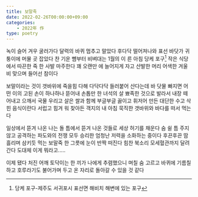 ```yaml
---
title: 보말죽
date: 2022-02-26T00:00:00+09:00
categories:
    - 2022年 作
type: poetry
---
```


녹이 슬어 겨우 굴러가다 달력의 바퀴 멈추고 말았다 후다닥 떨어져나와
표선 바닷가 귀퉁이에 머물 곳 잡았다 찬 기운 뺨부터 비벼대는 1월의 이
른 아침 당케 포구[^2] 작은 식당에서 따끈한 죽 한 사발 마주한다 꽤 오랜만
에 늘어지게 자고 산발한 머리 어색한 겨울비 맞으며 들어선 참이다

보말이라는 것이 갯바위에 죽을힘 다해 다닥다닥 들러붙어 산다는데 바
닷물 빠지면 어떤 이의 고된 손이 하나하나 뜯어내 손톱만 한 녀석의 살
뾰족한 것으로 발라서 내장 떼어내고 으깨서 국물 우리고 살은 쌀과 함께
부글부글 끓이고 휘저어 만든 대단한 수고 삭힌 음식이란다 서럽고 힘겨
워 찾아든 객지의 내 아침 묵직한 갯바위와 바다를 떠서 먹는다

일상에서 뜯겨 나온 나는 돌 틈에서 뜯겨 나온 것들로 세상 허기를 채운다
숨 쉴 틈 주지 않고 공격하는 파도와의 전쟁 모두 승리한 엄청난 저력을
소화하는 중이다 후끈후끈 땀 흘리며 삼키듯 먹는 보말죽 한 그릇에 눈이
반짝 떠진다 힘찬 북소리 모세혈관까지 달려간다 도대체 이게 뭐라고.....

이제 됐다 처진 어깨 토닥이는 한 끼가 나에게 추렴했으니 며칠 숨 고르고
바퀴에 기름칠하고 호루라기도 불어가며 두고 온 자리로 돌아갈 수 있을
것 같다

[^1]: 보말죽: 보말-바다 고둥을 뜻하는 제주도 방언
[^2]: 당케 포구-제주도 서귀포시 표선면 해비치 해변에 있는 포구